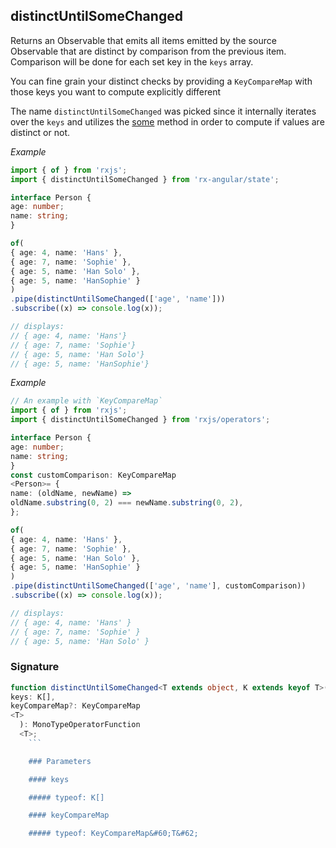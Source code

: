 ## distinctUntilSomeChanged

  Returns an Observable that emits all items emitted by the source Observable that are distinct by comparison from
  the previous item. Comparison will be done for each set key in the `keys` array.

  You can fine grain your distinct checks by providing a `KeyCompareMap` with those keys you want to compute
  explicitly different

  The name `distinctUntilSomeChanged` was picked since it internally iterates over the `keys` and utilizes the
  [some](https://developer.mozilla.org/de/docs/Web/JavaScript/Reference/Global_Objects/Array/some) method in order to
  compute if values are distinct or not.

  _Example_

  ```typescript
  import { of } from 'rxjs';
  import { distinctUntilSomeChanged } from 'rx-angular/state';

  interface Person {
  age: number;
  name: string;
  }

  of(
  { age: 4, name: 'Hans' },
  { age: 7, name: 'Sophie' },
  { age: 5, name: 'Han Solo' },
  { age: 5, name: 'HanSophie' }
  )
  .pipe(distinctUntilSomeChanged(['age', 'name']))
  .subscribe((x) => console.log(x));

  // displays:
  // { age: 4, name: 'Hans'}
  // { age: 7, name: 'Sophie'}
  // { age: 5, name: 'Han Solo'}
  // { age: 5, name: 'HanSophie'}
  ```

  _Example_

  ```typescript
  // An example with `KeyCompareMap`
  import { of } from 'rxjs';
  import { distinctUntilSomeChanged } from 'rxjs/operators';

  interface Person {
  age: number;
  name: string;
  }
  const customComparison: KeyCompareMap
<Person>= {
  name: (oldName, newName) =>
  oldName.substring(0, 2) === newName.substring(0, 2),
  };

  of(
  { age: 4, name: 'Hans' },
  { age: 7, name: 'Sophie' },
  { age: 5, name: 'Han Solo' },
  { age: 5, name: 'HanSophie' }
  )
  .pipe(distinctUntilSomeChanged(['age', 'name'], customComparison))
  .subscribe((x) => console.log(x));

  // displays:
  // { age: 4, name: 'Hans' }
  // { age: 7, name: 'Sophie' }
  // { age: 5, name: 'Han Solo' }
  ```

  ### Signature

  ```typescript
  function distinctUntilSomeChanged<T extends object, K extends keyof T>(
  keys: K[],
  keyCompareMap?: KeyCompareMap
  <T>
    ): MonoTypeOperatorFunction
    <T>;
      ```

      ### Parameters

      #### keys

      ##### typeof: K[]

      #### keyCompareMap

      ##### typeof: KeyCompareMap&#60;T&#62;
